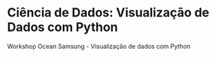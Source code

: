 # Ciência de Dados: Visualização de Dados com Python

Workshop Ocean Samsung - Visualização de dados com Python
